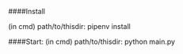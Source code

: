 ####Install 

(in cmd)
path/to/thisdir: pipenv install

####Start:
(in cmd)
path/to/thisdir: python main.py